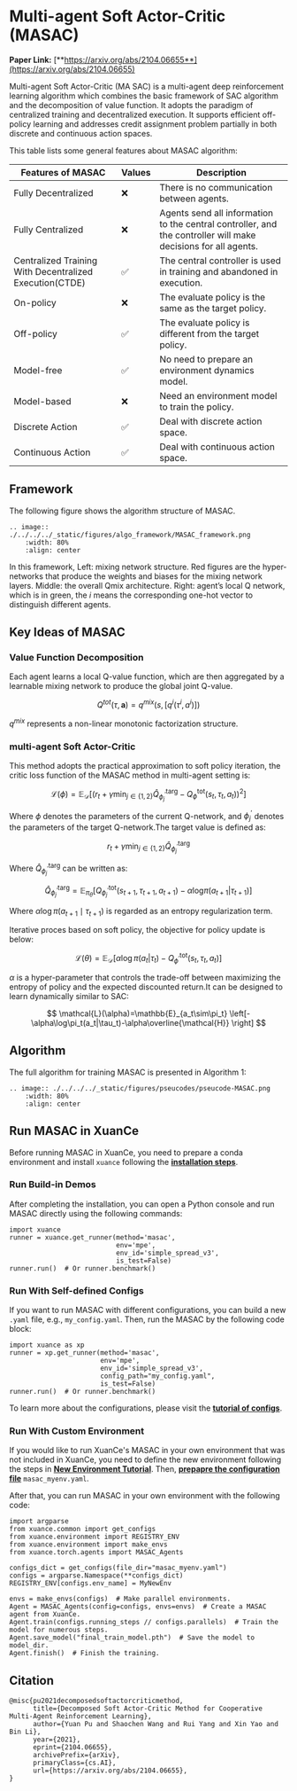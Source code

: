 # Multi-agent Soft Actor-Critic (MASAC)

**Paper Link:** [**https://arxiv.org/abs/2104.06655**](https://arxiv.org/abs/2104.06655)

Multi-agent Soft Actor-Critic (MA SAC) is a multi-agent deep reinforcement learning algorithm
which combines the basic framework of SAC algorithm and the decomposition of value function.
It adopts the paradigm of centralized training and decentralized execution.
It supports efficient off-policy learning and addresses credit assignment problem partially in both
discrete and continuous action spaces.

This table lists some general features about MASAC algorithm:   

| Features of MASAC                                       | Values | Description                                                                                                   |
|---------------------------------------------------------|--------|---------------------------------------------------------------------------------------------------------------|
| Fully Decentralized                                     | ❌      | There is no communication between agents.                                                                     |
| Fully Centralized                                       | ❌      | Agents send all information to the central controller, and the controller will make decisions for all agents. | 
| Centralized Training With Decentralized Execution(CTDE) | ✅      | The central controller is used in training and abandoned in execution.                                        | 
| On-policy                                               | ❌      | The evaluate policy is the same as the target policy.                                                         | 
| Off-policy                                              | ✅      | The evaluate policy is different from the target policy.                                                      |   
| Model-free                                              | ✅      | No need to prepare an environment dynamics model.                                                             |
| Model-based                                             | ❌      | Need an environment model to train the policy.                                                                | 
| Discrete Action                                         | ✅      | Deal with discrete action space.                                                                              | 
| Continuous Action                                       | ✅      | Deal with continuous action space.                                                                            |

## Framework

The following figure shows the algorithm structure of MASAC.

```{eval-rst}
.. image:: ./../../../_static/figures/algo_framework/MASAC_framework.png
    :width: 80%
    :align: center
```

In this framework, Left: mixing network structure. Red figures are the hyper-networks that produce the weights
and biases for the mixing network layers. Middle: the overall Qmix architecture. Right: agent’s local Q
network, which is in green, the $i$ means the corresponding one-hot vector to distinguish different agents.

## Key Ideas of MASAC

### Value Function Decomposition

Each agent learns a local Q-value function, which are then aggregated by a learnable mixing network to produce the global joint Q-value.

$$
Q^{tot}(\tau,\mathbf{a})=q^{mix}(s,\left[q^i\left(\tau^i,a^i\right)\right])
$$

$q^{mix}$ represents a non-linear monotonic factorization structure.

### multi-agent Soft Actor-Critic

This method adopts the practical approximation to soft policy iteration, the critic loss function of the MASAC method in multi-agent setting is:

$$
\mathcal{L}(\phi)=\mathbb{E}_{\mathcal{D}} \left[\left(r_t + \gamma \min_{j\in\{1,2\}} \hat{Q}_{\phi_j^{\prime}}^{\mathrm{targ}} - Q_\phi^{\mathrm{tot}}(s_t,\tau_t,a_t)\right)^2\right]
$$

Where $\phi$ denotes the parameters of the current Q-network, and $\phi_j^{\prime}$ denotes the parameters of the target Q-network.The target value is defined as:

$$
r_t+\gamma\min_{j\in\{1,2\}}\hat{Q}_{\phi_j^{\prime}}^{\mathrm{targ}}
$$

Where $\hat{Q}_{\phi_j^{\prime}}^{\mathrm{targ}}$ can be written as:

$$
\hat{Q}_{\phi_j^{\prime}}^{\mathrm{targ}}=\mathbb{E}_{\pi_\theta}\left[Q_{\phi_j^{\prime}}^{\mathrm{tot}}(s_{t+1},\tau_{t+1},a_{t+1})-\alpha\mathrm{log}\pi(a_{t+1}|\tau_{t+1})\right]
$$

Where $\alpha\log\pi\left(a_{t+1}\mid\tau_{t+1}\right)$ is regarded as an entropy regularization term.

Iterative proces based on soft policy, the objective for policy update is below:

$$
\mathcal{L}(\theta)=\mathbb{E}_{\mathcal{D}} \left[\alpha\log\pi(a_t|\tau_t)-Q_{\phi^{\prime}}^{\mathrm{tot}}(s_t,\tau_t,a_t)\right]
$$

$\alpha$ is a hyper-parameter that
controls the trade-off between maximizing the entropy of policy and the expected discounted return.It can be designed to learn dynamically similar to SAC:

$$
\mathcal{L}(\alpha)=\mathbb{E}_{a_t\sim\pi_t} \left[-\alpha\log\pi_t(a_t|\tau_t)-\alpha\overline{\mathcal{H}} \right]
$$

## Algorithm

The full algorithm for training MASAC is presented in Algorithm 1:

```{eval-rst}
.. image:: ./../../../_static/figures/pseucodes/pseucode-MASAC.png
    :width: 80%
    :align: center
```

## Run MASAC in XuanCe

Before running MASAC in XuanCe, you need to prepare a conda environment and install ``xuance`` following 
the [**installation steps**](./../../usage/installation.rst#install-xuance).

### Run Build-in Demos

After completing the installation, you can open a Python console and run MASAC directly using the following commands:

```python3
import xuance
runner = xuance.get_runner(method='masac',
                           env='mpe',
                           env_id='simple_spread_v3',
                           is_test=False)
runner.run()  # Or runner.benchmark()
```

### Run With Self-defined Configs

If you want to run MASAC with different configurations, you can build a new ``.yaml`` file, e.g., ``my_config.yaml``.
Then, run the MASAC by the following code block:

```python3
import xuance as xp
runner = xp.get_runner(method='masac',
                       env='mpe',
                       env_id='simple_spread_v3',
                       config_path="my_config.yaml",
                       is_test=False)
runner.run()  # Or runner.benchmark()
```

To learn more about the configurations, please visit the 
[**tutorial of configs**](./../../api/configs/configuration_examples.rst).


### Run With Custom Environment

If you would like to run XuanCe's MASAC in your own environment that was not included in XuanCe, 
you need to define the new environment following the steps in 
[**New Environment Tutorial**](./../../usage/custom_env/custom_drl_env.rst).
Then, [**prepapre the configuration file**](./../../usage/custom_env/custom_drl_env.rst#step-2-create-the-config-file-and-read-the-configurations) 
 ``masac_myenv.yaml``.

After that, you can run MASAC in your own environment with the following code:

```python3
import argparse
from xuance.common import get_configs
from xuance.environment import REGISTRY_ENV
from xuance.environment import make_envs
from xuance.torch.agents import MASAC_Agents

configs_dict = get_configs(file_dir="masac_myenv.yaml")
configs = argparse.Namespace(**configs_dict)
REGISTRY_ENV[configs.env_name] = MyNewEnv

envs = make_envs(configs)  # Make parallel environments.
Agent = MASAC_Agents(config=configs, envs=envs)  # Create a MASAC agent from XuanCe.
Agent.train(configs.running_steps // configs.parallels)  # Train the model for numerous steps.
Agent.save_model("final_train_model.pth")  # Save the model to model_dir.
Agent.finish()  # Finish the training.
```

## Citation

```{code-block} bash
@misc{pu2021decomposedsoftactorcriticmethod,
      title={Decomposed Soft Actor-Critic Method for Cooperative Multi-Agent Reinforcement Learning}, 
      author={Yuan Pu and Shaochen Wang and Rui Yang and Xin Yao and Bin Li},
      year={2021},
      eprint={2104.06655},
      archivePrefix={arXiv},
      primaryClass={cs.AI},
      url={https://arxiv.org/abs/2104.06655}, 
}
```